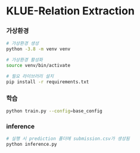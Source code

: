# KLUE-Relation Extraction

### 가상환경
```bash
# 가상환경 생성
python -3.8 -m venv venv

# 가상환경 활성화
source venv/bin/activate

# 필요 라이브러리 설치
pip install -r requirements.txt
```

### 학습
```bash
python train.py --config=base_config
```

### inference
```bash
# 실행 시 prediction 폴더에 submission.csv가 생성됨
python inference.py
```